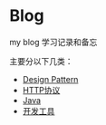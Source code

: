 # Blog
my blog
学习记录和备忘

主要分以下几类：
* [Design Pattern](https://github.com/sundaym/Blog/projects/4)
* [HTTP协议](https://github.com/sundaym/Blog/projects/3)
* [Java](https://github.com/sundaym/Blog/projects/2)
* [开发工具](https://github.com/sundaym/Blog/projects/1)
